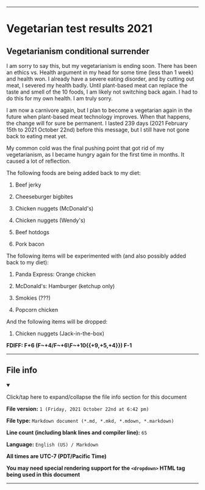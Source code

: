 
***

# Vegetarian test results 2021

## Vegetarianism conditional surrender

I am sorry to say this, but my vegetarianism is ending soon. There has been an ethics vs. Health argument in my head for some time (less than 1 week) and health won. I already have a severe eating disorder, and by cutting out meat, I severed my health badly. Until plant-based meat can replace the taste and smell of the 10 foods, I am likely not switching back again. I had to do this for my own health. I am truly sorry.

I am now a carnivore again, but I plan to become a vegetarian again in the future when plant-based meat technology improves. When that happens, the change will for sure be permanent. I lasted 239 days (2021 February 15th to 2021 October 22nd) before this message, but I still have not gone back to eating meat yet.

My common cold was the final pushing point that got rid of my vegetarianism, as I became hungry again for the first time in months. It caused a lot of reflection.

The following foods are being added back to my diet:

1. Beef jerky

2. Cheeseburger bigbites

3. Chicken nuggets (McDonald's)

4. Chicken nuggets (Wendy's)

5. Beef hotdogs

6. Pork bacon

The following items will be experimented with (and also possibly added back to my diet):

1. Panda Express: Orange chicken

2. McDonald's: Hamburger (ketchup only)

3. Smokies (???)

4. Popcorn chicken

And the following items will be dropped:

1. Chicken nuggets (Jack-in-the-box)

**FDIFF: F+6 (F~+4/F~+6\F~+10{{+9,+5,+4}}) F-1**

***

## File info

<details open><summary><p>Click/tap here to expand/collapse the file info section for this document</p></summary>

**File version:** `1 (Friday, 2021 October 22nd at 6:42 pm)`

**File type:** `Markdown document (*.md, *.mkd, *.mdown, *.markdown)`

**Line count (including blank lines and compiler line):** `65`

**Language:** `English (US) / Markdown`

</details>

**All times are UTC-7 (PDT/Pacific Time)**

**You may need special rendering support for the `<dropdown>` HTML tag being used in this document**

***
